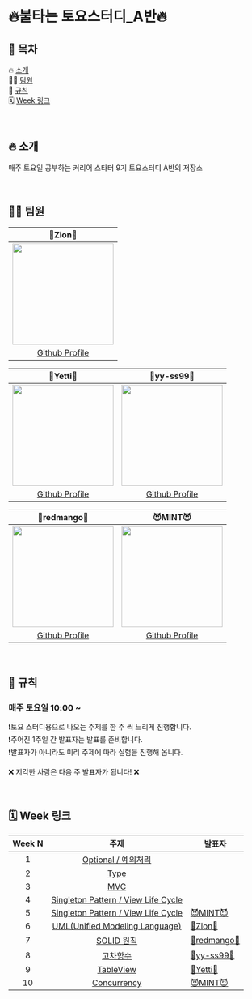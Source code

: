 # 🔥불타는 토요스터디_A반🔥

## 📖 목차
🔥 [소개](#-소개) <br>
👨‍💻 [팀원](#-팀원) <br>
🚫 [규칙](#-규칙) <br>
🗓️ [Week 링크](https://github.com/LeeZion94/StudyA#%EF%B8%8F-week-%EB%A7%81%ED%81%AC) <br>


</br>

## 🔥 소개
매주 토요일 공부하는 커리어 스타터 9기 토요스터디 A반의 저장소

</br>

## 👨‍💻 팀원
| 🚩Zion🚩 |
| :--------: |
| <Img src =  "https://hackmd.io/_uploads/ryoFC_LV2.png" width="200" height="200"> | 
|[Github Profile](https://github.com/LeeZion94) |

| 🦊Yetti🦊 | 🐹yy-ss99🐹 |
| :-------: | :--------: |
| <Img src = "https://hackmd.io/_uploads/BJJ5FYIVh.png"  width="200" height="200"> | <Img src = "https://hackmd.io/_uploads/B12OrKI43.png"  width="200" height="200"> |
|[Github Profile](https://github.com/iOS-Yetti) |[Github Profile](https://github.com/yy-ss99) |

| 🥭redmango🥭 | 😈MINT😈 |
| :--------: | :--------: |
|  <Img src = "https://hackmd.io/_uploads/SkkQtd8E3.jpg"  width="200" height="200"> | <Img src = "https://hackmd.io/_uploads/SJDOddL42.png"  width="200" height="200"> |
|[Github Profile](https://github.com/redmango1447) | [Github Profile](https://github.com/mint3382) |

<br>

## 🚫 규칙
### 매주 토요일 10:00 ~
❗️토요 스터디용으로 나오는 주제를 한 주 씩 느리게 진행합니다. <br>
❗️주어진 1주일 간 발표자는 발표를 준비합니다. <br>
❗️발표자가 아니라도 미리 주제에 따라 실험을 진행해 옵니다. <br>

❌ 지각한 사람은 다음 주 발표자가 됩니다! ❌

<br>

## 🗓️ Week 링크
|Week N | 주제 | 발표자 |
|:--:|:--:| -- |
|  1  | [Optional / 예외처리](https://github.com/LeeZion94/StudyA/tree/master/Week1) | |
|  2  | [Type](https://github.com/LeeZion94/StudyA/tree/master/Week2) | |
|  3  | [MVC](https://github.com/LeeZion94/StudyA/tree/master/Week3) | |
|  4  | [Singleton Pattern / View Life Cycle](https://github.com/LeeZion94/StudyA/tree/master/Week4) | |
|  5  | [Singleton Pattern / View Life Cycle](https://github.com/LeeZion94/StudyA/tree/master/Week5) | [😈MINT😈](https://github.com/mint3382) |
|  6  | [UML(Unified Modeling Language)](https://github.com/LeeZion94/StudyA/tree/master/Week6) | [🚩Zion🚩](https://github.com/LeeZion94) |
|  7  | [SOLID 원칙](https://github.com/LeeZion94/StudyA/tree/master/Week7) | [🥭redmango🥭](https://github.com/redmango1447) |
|  8  | [고차함수](https://github.com/LeeZion94/StudyA/tree/master/Week8) | [🐹yy-ss99🐹](https://github.com/yy-ss99) |
|  9  | [TableView](https://github.com/LeeZion94/StudyA/tree/master/week9) | [🦊Yetti🦊](https://github.com/iOS-Yetti) |
|  10 | [Concurrency](https://github.com/LeeZion94/StudyA/tree/master/week10) | [😈MINT😈](https://github.com/mint3382) |
